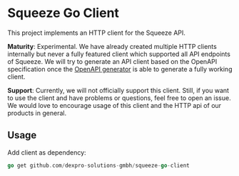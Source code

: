 # Squeeze Go Client

This project implements an HTTP client for the Squeeze API.

**Maturity**: Experimental. We have already created multiple HTTP clients internally but never a fully featured
client which supported all API endpoints of Squeeze. We will try to generate an API client based on the OpenAPI
specification once the [OpenAPI generator](https://openapi-generator.tech/) is able to generate a fully working
client.

**Support**: Currently, we will not officially support this client. Still, if you want to use the client and have
problems or questions, feel free to open an issue. We would love to encourage usage of this client and the HTTP
api of our products in general.

## Usage

Add client as dependency:

```go
go get github.com/dexpro-solutions-gmbh/squeeze-go-client
```
